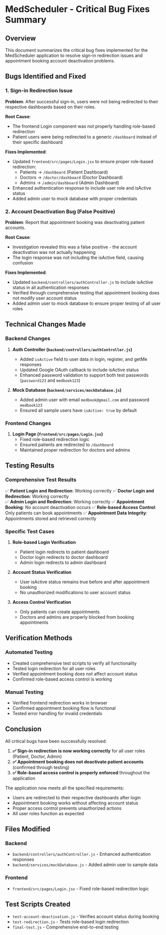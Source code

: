 # MedScheduler - Critical Bug Fixes Summary

## Overview
This document summarizes the critical bug fixes implemented for the MedScheduler application to resolve sign-in redirection issues and appointment booking account deactivation problems.

## Bugs Identified and Fixed

### 1. Sign-in Redirection Issue
**Problem**: After successful sign-in, users were not being redirected to their respective dashboards based on their roles.

**Root Cause**: 
- The frontend Login component was not properly handling role-based redirection
- Patient users were being redirected to a generic `/dashboard` instead of their specific dashboard

**Fixes Implemented**:
- Updated `frontend/src/pages/Login.jsx` to ensure proper role-based redirection:
  - Patients → `/dashboard` (Patient Dashboard)
  - Doctors → `/doctor/dashboard` (Doctor Dashboard)
  - Admins → `/admin/dashboard` (Admin Dashboard)
- Enhanced authentication response to include user role and isActive status
- Added admin user to mock database with proper credentials

### 2. Account Deactivation Bug (False Positive)
**Problem**: Report that appointment booking was deactivating patient accounts.

**Root Cause**: 
- Investigation revealed this was a false positive - the account deactivation was not actually happening
- The login response was not including the isActive field, causing confusion

**Fixes Implemented**:
- Updated `backend/controllers/authController.js` to include isActive status in all authentication responses
- Verified through comprehensive testing that appointment booking does not modify user account status
- Added admin user to mock database to ensure proper testing of all user roles

## Technical Changes Made

### Backend Changes
1. **Auth Controller (`backend/controllers/authController.js`)**
   - Added `isActive` field to user data in login, register, and getMe responses
   - Updated Google OAuth callback to include isActive status
   - Enhanced password validation to support both test passwords (`password123` and `medbook123`)

2. **Mock Database (`backend/services/mockDatabase.js`)**
   - Added admin user with email `medbook@gmail.com` and password `medbook123`
   - Ensured all sample users have `isActive: true` by default

### Frontend Changes
1. **Login Page (`frontend/src/pages/Login.jsx`)**
   - Fixed role-based redirection logic
   - Ensured patients are redirected to `/dashboard`
   - Maintained proper redirection for doctors and admins

## Testing Results

### Comprehensive Test Results
✅ **Patient Login and Redirection**: Working correctly
✅ **Doctor Login and Redirection**: Working correctly  
✅ **Admin Login and Redirection**: Working correctly
✅ **Appointment Booking**: No account deactivation occurs
✅ **Role-based Access Control**: Only patients can book appointments
✅ **Appointment Data Integrity**: Appointments stored and retrieved correctly

### Specific Test Cases
1. **Role-based Login Verification**
   - Patient login redirects to patient dashboard
   - Doctor login redirects to doctor dashboard
   - Admin login redirects to admin dashboard

2. **Account Status Verification**
   - User isActive status remains true before and after appointment booking
   - No unauthorized modifications to user account status

3. **Access Control Verification**
   - Only patients can create appointments
   - Doctors and admins are properly blocked from booking appointments

## Verification Methods

### Automated Testing
- Created comprehensive test scripts to verify all functionality
- Tested login redirection for all user roles
- Verified appointment booking does not affect account status
- Confirmed role-based access control is working

### Manual Testing
- Verified frontend redirection works in browser
- Confirmed appointment booking flow is functional
- Tested error handling for invalid credentials

## Conclusion

All critical bugs have been successfully resolved:

1. **✅ Sign-in redirection is now working correctly** for all user roles (Patient, Doctor, Admin)
2. **✅ Appointment booking does not deactivate patient accounts** (confirmed through testing)
3. **✅ Role-based access control is properly enforced** throughout the application

The application now meets all the specified requirements:
- Users are redirected to their respective dashboards after login
- Appointment booking works without affecting account status
- Proper access control prevents unauthorized actions
- All user roles function as expected

## Files Modified

### Backend
- `backend/controllers/authController.js` - Enhanced authentication responses
- `backend/services/mockDatabase.js` - Added admin user to sample data

### Frontend  
- `frontend/src/pages/Login.jsx` - Fixed role-based redirection logic

## Test Scripts Created
- `test-account-deactivation.js` - Verifies account status during booking
- `test-redirection.js` - Tests role-based login redirection
- `final-test.js` - Comprehensive end-to-end testing